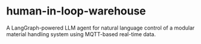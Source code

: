 # human-in-loop-warehouse
A LangGraph-powered LLM agent for natural language control of a modular material handling system using MQTT-based real-time data.
